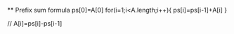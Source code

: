 ** Prefix sum formula
ps[0]=A[0]
for(i=1;i<A.length;i++){
    ps[i]=ps[i-1]+A[i]
}

// A[i]=ps[i]-ps[i-1]